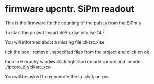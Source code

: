 # firmware upcntr.  SiPm readout 

This is the firmware for the counting of the pulses from the SiPm's 

To start the project import SiPm.xise into ise 14.7 

You will informed about a missing   file clksrc.xise 

tick the box :   remove unspecified files from the project  and click on ok
 
then  in Hierachy window click right and do add source   and incude  ./ipcore_dir/clksrc.xco

You will be asked to regenerate the ip.  click on yes 




